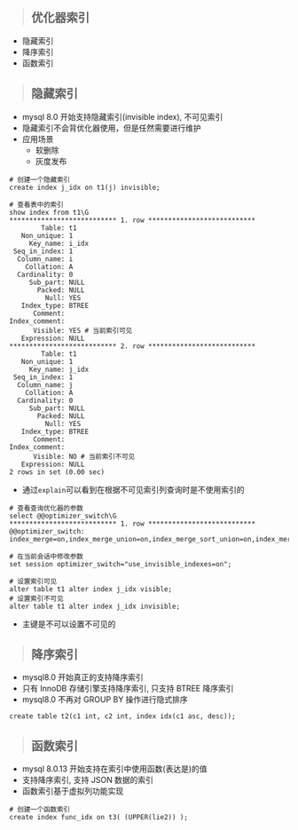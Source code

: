 > ## 优化器索引

* 隐藏索引
* 降序索引
* 函数索引

> ## 隐藏索引

* mysql 8.0 开始支持隐藏索引(invisible index), 不可见索引
* 隐藏索引不会背优化器使用，但是任然需要进行维护
* 应用场景
  * 软删除
  * 灰度发布

```mysql
# 创建一个隐藏索引
create index j_idx on t1(j) invisible;

# 查看表中的索引
show index from t1\G
*************************** 1. row ***************************
        Table: t1
   Non_unique: 1
     Key_name: i_idx
 Seq_in_index: 1
  Column_name: i
    Collation: A
  Cardinality: 0
     Sub_part: NULL
       Packed: NULL
         Null: YES
   Index_type: BTREE
      Comment:
Index_comment:
      Visible: YES # 当前索引可见
   Expression: NULL
*************************** 2. row ***************************
        Table: t1
   Non_unique: 1
     Key_name: j_idx
 Seq_in_index: 1
  Column_name: j
    Collation: A
  Cardinality: 0
     Sub_part: NULL
       Packed: NULL
         Null: YES
   Index_type: BTREE
      Comment:
Index_comment:
      Visible: NO # 当前索引不可见
   Expression: NULL
2 rows in set (0.00 sec)
```

* 通过`explain`可以看到在根据不可见索引列查询时是不使用索引的

```mysql
# 查看查询优化器的参数
select @@optimizer_switch\G
*************************** 1. row ***************************
@@optimizer_switch: index_merge=on,index_merge_union=on,index_merge_sort_union=on,index_merge_intersection=on,engine_condition_pushdown=on,index_condition_pushdown=on,mrr=on,mrr_cost_based=on,block_nested_loop=on,batched_key_access=off,materialization=on,semijoin=on,loosescan=on,firstmatch=on,duplicateweedout=on,subquery_materialization_cost_based=on,use_index_extensions=on,condition_fanout_filter=on,derived_merge=on,use_invisible_indexes=off,skip_scan=on

# 在当前会话中修改参数
set session optimizer_switch="use_invisible_indexes=on";

# 设置索引可见
alter table t1 alter index j_idx visible;
# 设置索引不可见
alter table t1 alter index j_idx invisible;
```

* 主键是不可以设置不可见的

> ## 降序索引

* mysql8.0 开始真正的支持降序索引
* 只有 InnoDB 存储引擎支持降序索引, 只支持 BTREE 降序索引
* mysql8.0 不再对 GROUP BY 操作进行隐式排序

```mysql
create table t2(c1 int, c2 int, index idx(c1 asc, desc));
```

> ## 函数索引

* mysql 8.0.13 开始支持在索引中使用函数(表达是)的值
* 支持降序索引, 支持 JSON 数据的索引
* 函数索引基于虚拟列功能实现

```mysql
# 创建一个函数索引
create index func_idx on t3( (UPPER(lie2)) );
```


